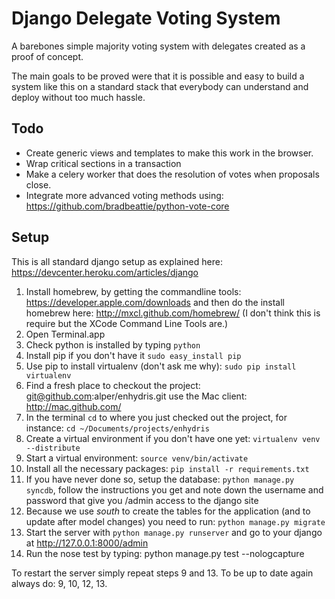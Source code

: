 Django Delegate Voting System
=============================

A barebones simple majority voting system with delegates created as a proof of concept.

The main goals to be proved were that it is possible and easy to build a system like this on a standard stack that everybody can understand and deploy without too much hassle.

Todo
----

* Create generic views and templates to make this work in the browser.
* Wrap critical sections in a transaction
* Make a celery worker that does the resolution of votes when proposals close.
* Integrate more advanced voting methods using: https://github.com/bradbeattie/python-vote-core

Setup
-----

This is all standard django setup as explained here: https://devcenter.heroku.com/articles/django

1. Install homebrew, by getting the commandline tools: https://developer.apple.com/downloads and then do the install homebrew here: http://mxcl.github.com/homebrew/ (I don't think this is require but the XCode Command Line Tools are.)
2. Open Terminal.app
3. Check python is installed by typing `python`
4. Install pip if you don't have it `sudo easy_install pip`
5. Use pip to install virtualenv (don't ask me why): `sudo pip install virtualenv`
6. Find a fresh place to checkout the project: git@github.com:alper/enhydris.git use the Mac client: http://mac.github.com/
7. In the terminal `cd` to where you just checked out the project, for instance: `cd ~/Documents/projects/enhydris`
8. Create a virtual environment if you don't have one yet: `virtualenv venv --distribute`
9. Start a virtual environment: `source venv/bin/activate`
10. Install all the necessary packages: `pip install -r requirements.txt`
11. If you have never done so, setup the database: `python manage.py syncdb`, follow the instructions you get and note down the username and password that give you /admin access to the django site	
12. Because we use *south* to create the tables for the application (and to update after model changes) you need to run: `python manage.py migrate`
13. Start the server with `python manage.py runserver` and go to your django at http://127.0.0.1:8000/admin
14. Run the nose test by typing: python manage.py test --nologcapture

To restart the server simply repeat steps 9 and 13.
To be up to date again always do: 9, 10, 12, 13.
